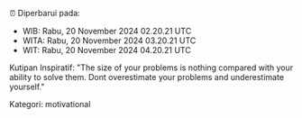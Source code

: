⏰ Diperbarui pada:
- WIB: Rabu, 20 November 2024 02.20.21 UTC
- WITA: Rabu, 20 November 2024 03.20.21 UTC
- WIT: Rabu, 20 November 2024 04.20.21 UTC

Kutipan Inspiratif:
"The size of your problems is nothing compared with your ability to solve them. Dont overestimate your problems and underestimate yourself."


Kategori: motivational

